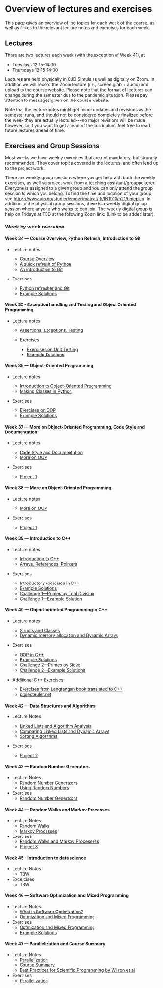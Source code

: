 # Overview of lectures and exercises

This page gives an overview of the topics for each week of the course, as well as linkes to the relevant lecture notes and exercises for each week.

## Lectures

There are two lectures each week (with the exception of Week 41), at
* Tuesdays 12:15-14:00
* Thursdays 12:15-14:00

Lectures are held physically in OJD Simula as well as digitally on Zoom. In addition we will record the Zoom lecture (i.e., screen grab + audio) and upload to the course website. Please note that the format of lectures can change during the semester due to the pandemic situation. Please pay attention to messages given on the course website.

Note that the lecture notes might get minor updates and revisions as the semester runs, and should not be considered completely finalized before the week they are actually lectured---no major revisions will be made however, so if you want to get ahead of the curriculum, feel free to read future lectures ahead of time.

## Exercises and Group Sessions

Most weeks we have weekly exercises that are not mandatory, but strongly recommended. They cover topics covered in the lectures, and often lead up to the project work. 

There are weekly group sessions where you get help with both the weekly exercises, as well sa project work from a teaching assistant/grouppelærer. Everyone is assigned to a given group and you can only attend the group session to which you belong. To find the time and location of your group, see https://www.uio.no/studier/emner/matnat/ifi/IN1910/h21/timeplan. In addition to the physical group sessions, there is a weekly digital group session where anyone who wants to can join. The weekly digital group is help on Fridays at TBD at the following Zoom link: (Link to be added later).


### Week by week overview

#### Week 34 — Course Overview, Python Refresh, Introduction to Git

* Lecture notes
    * [Course Overview](overview.md)
    * [A quick refresh of Python](../lectures/python/python_intro.ipynb)
    * [An introduction to Git](../lectures/git/version_control_with_git.md)
    
* Exercises
    * [Python refresher and Git](../exercises/week1/E1_python_refresh_and_git.ipynb)
    * [Example Solutions](../exercises/week1/E1_solutions.ipynb)
   
#### Week 35 - Exception handling and Testing and Object Oriented Programming

* Lecture notes
  * [Assertions, Exceptions, Testing](../lectures/testing_codestyle/writing_functioning_code.md)
  
  * Exercises
    * [Exercises on Unit Testing](../exercises/week3/E3_testing_and_docstrings.md)
    * [Example Solutions](../exercises/week3/E3_solutions.ipynb)

#### Week 36 — Object-Oriented Programming

* Lecture notes
    * [Introduction to Object-Oriented Programming](../lectures/python/intro_to_oop.ipynb)
    * [Making Classes in Python](../lectures/python/classes_methods_decorators.ipynb)

* Exercises
    * [Exercises on OOP](../exercises/week2/E2_exercises_on_oop.ipynb)
    * [Example Solutions](../exercises/week2/E2_solutions.ipynb)


#### Week 37 — More on Object-Oriented Programming, Code Style and Documentation
* Lecture notes
    * [Code Style and Documentation](../lectures/testing_codestyle/codestyle_and_docstrings.md)
    * [More on OOP](../lectures/python/more_oop.ipynb)

* Exercises
    * [Project 1](../projects/project1/double_pendulum.ipynb)

#### Week 38 — More on Object-Oriented Programming
* Lecture notes
    * [More on OOP](../lectures/python/more_oop.ipynb)

* Exercises
    * [Project 1](../projects/project1/double_pendulum.ipynb)

#### Week 39 — Introduction to C++
* Lecture notes
    * [Introduction to C++](../lectures/cpp/intro_to_cpp.md)
    * [Arrays, References, Pointers](../lectures/cpp/arrays_and_pointers.md)
    
* Exercises
    * [Introductory exercises in C++](../exercises/week6/E6_intro_to_cpp.md)
    * [Example Solutions](../exercises/week6/E6_solutions.md)
    * [Challenge 1—Primes by Trial Division](../exercises/week6/C1_primes_by_trial_division.md)
    * [Challenge 1—Example Solution](../exercises/week6/week6-challenge.md)
    
#### Week 40 — Object-oriented Programming in C++
* Lecture notes
    * [Structs and Classes](../lectures/cpp/oop_in_cpp.md)
    * [Dynamic memory allocation and Dynamic Arrays](../lectures/cpp/dynamic_allocation_and_arrays.md)
    
* Exercises
    * [OOP in C++](../exercises/week7/E7_oop_in_cpp.ipynb)
    * [Example Solutions](../exercises/week7/solutions)
    * [Challenge 2—Primes by Sieve](../exercises/week7/C2_primes_by_sieve.ipynb)
    * [Challenge 2—Example Solutions](../exercises/week7/solutions/week7-challenge.md)
    
* Additional C++ Exercises
    * [Exercises from Langtangen book translated to C++](../exercises/cpp_exercises.pdf)
    * [projecteuler.net](https://projecteuler.net/archives)

#### Week 42 — Data Structures and Algorithms
* Lecture Notes
    * [Linked Lists and Algorithm Analysis](../lectures/cpp/linked_lists_and_algorithm_analysis.md)
    * [Comparing Linked Lists and Dynamic Arrays](../lectures/cpp/linkedlists_vs_dynamicarrays.md)
    * [Sorting Algorithms](../lectures/cpp/sorting.md)
    
* Exercises
    * [Project 2](../projects/project2/project2.ipynb)
    

#### Week 43 — Random Number Generators

* Lecture Notes
    * [Random Number Generators](../lectures/stochastic_processes/random_number_generators.ipynb)
    * [Using Random Numbers](../lectures/stochastic_processes/using_random_numbers.ipynb)
* Exercises
    * [Random Number Generators](../exercises/week10/E8_random_number_generators.ipynb)
    
#### Week 44 — Random Walks and Markov Processes

* Lecture Notes
    * [Random Walks](../lectures/stochastic_processes/random_walks_and_markov_processes.ipynb)
    * [Markov Processes](../lectures/stochastic_processes/markov_chains.ipynb)
* Exercises
    * [Random Walks and Markov Processess](../exercises/week11/E9_random_walks_and_markov_process.ipynb)
    * [Project 3](../projects/project3/project3.ipynb)

#### Week 45 - Introduction to data science

* Lecture Notes
    * TBW
* Excercises
    * TBW

#### Week 46 — Software Optimization and Mixed Programming

* Lecture Notes
    * [What is Software Optimization?](../lectures/optimization/software_optimization.ipynb)
    * [Optmization and Mixed Programming](../lectures/optimization/optimization_and_mixed_programming.ipynb)
* Exercises
    * [Optmization and Mixed Programming](../exercises/week12/E10_optimization_and_mixed_programming.ipynb)
    * [Example Solutions](../exercises/week12/E10_solutions.ipynb)
    
#### Week 47 — Parallelization and Course Summary
* Lecture Notes
    * [Parallelization](../lectures/optimization/parallel_programming.ipynb) 
    * [Course Summary](../lectures/summary/course_summary.md)
    * [Best Practices for Scientific Programming by Wilson et al](../lectures/summary/best_practices_for_scientific_computing.pdf)
* Exercises
    * [Parallelization](../exercises/week13/E11_parallel_programming.ipynb)